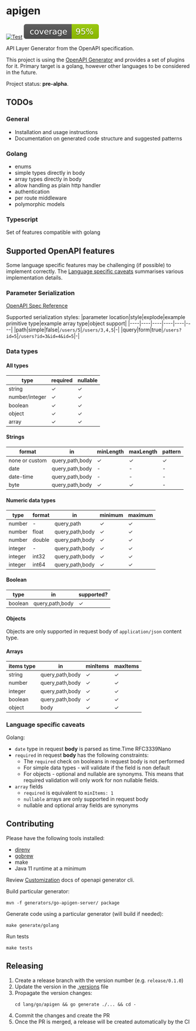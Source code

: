 # apigen

[![Test](https://github.com/gemyago/apigen/actions/workflows/test.yml/badge.svg)](https://github.com/gemyago/apigen/actions/workflows/test.yml)
[![Golang Coverage](https://raw.githubusercontent.com/gemyago/apigen/test-artifacts/coverage/golang-coverage.svg)](https://htmlpreview.github.io/?https://raw.githubusercontent.com/gemyago/apigen/test-artifacts/coverage/golang-coverage.html)

API Layer Generator from the OpenAPI specification.

This project is using the [OpenAPI Generator](https://github.com/openapitools/openapi-generator) and provides a set of plugins for it. Primary target is a golang, however other languages to be considered in the future.

Project status: **pre-alpha**.

## TODOs

### General
* Installation and usage instructions
* Documentation on generated code structure and suggested patterns

### Golang
* enums
* simple types directly in body
* array types directly in body
* allow handling as plain http handler
* authentication
* per route middleware
* polymorphic models

### Typescript
Set of features compatible with golang

## Supported OpenAPI features

Some language specific features may be challenging (if possible) to implement correctly. The [Language specific caveats](#language-specific-caveats) summarises various implementation details.

### Parameter Serialization

[OpenAPI Spec Reference](https://swagger.io/docs/specification/serialization/)

Supported serialization styles:
|parameter location|style|explode|example primitive type|example array type|object support|
|----|----|----|----|----|----|
|path|simple|false|`/users/5`|`/users/3,4,5`|-|
|query|form|true|`/users?id=5`|`/users?id=3&id=4&id=5`|-|

###  Data types

#### All types
|type|required|nullable|
|----|----|----|
|string|&check;|&check;|
|number/integer|&check;|&check;|
|boolean|&check;|&check;|
|object|&check;|&check;|
|array|&check;|&check;|

#### Strings
|format|in|minLength|maxLength|pattern|
|----|----|----|----|----|
|none or custom|query,path,body|&check;|&check;|&check;|
|date|query,path,body|-|-|-|
|date-time|query,path,body|-|-|-|
|byte|query,path,body|&check;|&check;|-|

#### Numeric data types
|type|format|in|minimum|maximum|
|----|----|----|----|----|
|number|-|query,path|&check;|&check;|
|number|float|query,path,body|&check;|&check;|
|number|double|query,path,body|&check;|&check;|
|integer|-|query,path,body|&check;|&check;|
|integer|int32|query,path,body|&check;|&check;|
|integer|int64|query,path,body|&check;|&check;|

#### Boolean
|type|in|supported?|
|----|----|----|
|boolean|query,path,body|&check;|

#### Objects

Objects are only supported in request body of `application/json` content type.

#### Arrays
|items type|in|minItems|maxItems|
|----|----|----|----|
|string|query,path,body|&check;|&check;|
|number|query,path,body|&check;|&check;|
|integer|query,path,body|&check;|&check;|
|boolean|query,path,body|&check;|&check;|
|object|body|&check;|&check;|


### Language specific caveats

Golang:
* `date` type in request **body** is parsed as time.Time RFC3339Nano
* `required` in request **body** has the following constraints:
  * The `required` check on booleans in request body is not performed
  * For simple data types - will validate if the field is non default
  * For objects - optional and nullable are synonyms. This means that required validation will only work for non nullable fields.
* `array` fields
  * `required` is equivalent to `minItems: 1`
  * `nullable` arrays are only supported in request body
  * nullable and optional array fields are synonyms

## Contributing

Please have the following tools installed:
* [direnv](https://github.com/direnv/direnv)
* [gobrew](https://github.com/kevincobain2000/gobrew#install-or-update)
* make
* Java 11 runtime at a minimum

Review [Customization](https://openapi-generator.tech/docs/customization) docs of openapi generator cli.

Build particular generator:
```
mvn -f generators/go-apigen-server/ package
```

Generate code using a particular generator (will build if needed):
```
make generate/golang
```

Run tests
```
make tests
```

## Releasing

1. Create a release branch with the version number (e.g. `release/0.1.0`)
1. Update the version in the [.versions](.versions) file
1. Propagate the version changes:
    ```
    cd lang/go/apigen && go generate ./... && cd -
    ```
1. Commit the changes and create the PR
1. Once the PR is merged, a release will be created automatically by the CI
